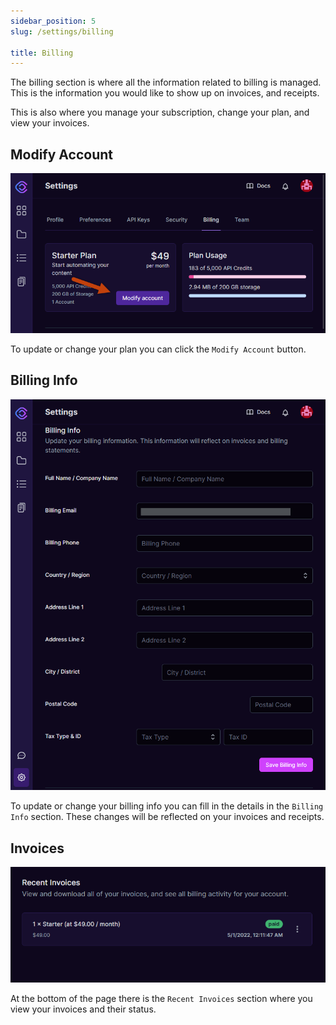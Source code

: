 ```yaml
---
sidebar_position: 5
slug: /settings/billing

title: Billing
---
```


<head>
  <title>Billing | Application Docs - Document Generation Service</title>
  <meta
    name="description"
    content="cloudlayer.io is a service for helping you automate your document generation processes using our PDF Generation and Image Generation services."
  />
</head>

The billing section is where all the information related to billing is managed. This is the information you would like to show up on invoices, and receipts.

This is also where you manage your subscription, change your plan, and view your invoices.

## Modify Account

![Modify Account](/img/settings_billing_modifyaccount.png)

To update or change your plan you can click the `Modify Account` button.

## Billing Info

![Billing Info](/img/settings_billing_info.png)

To update or change your billing info you can fill in the details in the `Billing Info` section. These changes will be reflected on your invoices and receipts.

## Invoices

![Invoices](/img/settings_billing_invoices.png)

At the bottom of the page there is the `Recent Invoices` section where you view your invoices and their status.
